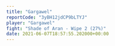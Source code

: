 ```yaml
---
title: "Gargawel"
reportCode: "3yBH12jdCP9bLTYJ"
player: "Gargawel"
fight: "Shade of Aran - Wipe 2 (27%)"
date: 2021-06-07T18:57:55.202000+00:00
---
```

